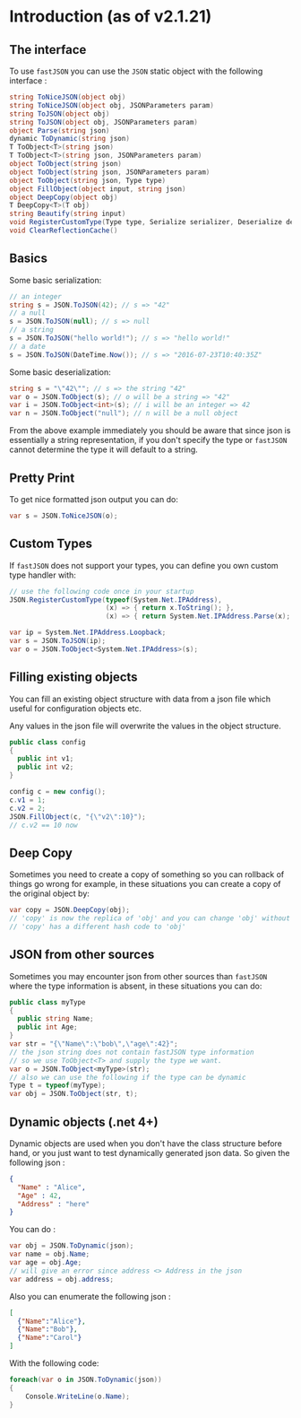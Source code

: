# Introduction (as of v2.1.21)

## The interface

To use `fastJSON` you can use the `JSON` static object with the following interface :

```c#
string ToNiceJSON(object obj)
string ToNiceJSON(object obj, JSONParameters param)
string ToJSON(object obj)
string ToJSON(object obj, JSONParameters param)
object Parse(string json)
dynamic ToDynamic(string json)
T ToObject<T>(string json)
T ToObject<T>(string json, JSONParameters param)
object ToObject(string json)
object ToObject(string json, JSONParameters param)
object ToObject(string json, Type type)
object FillObject(object input, string json)
object DeepCopy(object obj)
T DeepCopy<T>(T obj)
string Beautify(string input)
void RegisterCustomType(Type type, Serialize serializer, Deserialize deserializer)
void ClearReflectionCache()
```


## Basics

Some basic serialization: 

```c#
// an integer
string s = JSON.ToJSON(42); // s => "42"
// a null
s = JSON.ToJSON(null); // s => null
// a string
s = JSON.ToJSON("hello world!"); // s => "hello world!"
// a date
s = JSON.ToJSON(DateTime.Now()); // s => "2016-07-23T10:40:35Z"
```

Some basic deserialization:

```c#
string s = "\"42\""; // s => the string "42"
var o = JSON.ToObject(s); // o will be a string => "42"
var i = JSON.ToObject<int>(s); // i will be an integer => 42 
var n = JSON.ToObject("null"); // n will be a null object
```

From the above example immediately you should be aware that since json is essentially a string representation, if you don't specify the type or `fastJSON` cannot determine the type it will default to a string.

## Pretty Print

To get nice formatted json output you can do:

```c#
var s = JSON.ToNiceJSON(o);
```

## Custom Types

If `fastJSON` does not support your types, you can define you own custom type handler with:

```c#
// use the following code once in your startup 
JSON.RegisterCustomType(typeof(System.Net.IPAddress),
                        (x) => { return x.ToString(); },
                        (x) => { return System.Net.IPAddress.Parse(x); });

var ip = System.Net.IPAddress.Loopback;
var s = JSON.ToJSON(ip);
var o = JSON.ToObject<System.Net.IPAddress>(s);
```

## Filling existing objects

You can fill an existing object structure with data from a json file which useful for configuration objects etc.

Any values in the json file will overwrite the values in the object structure.

```c#
public class config
{
  public int v1;
  public int v2;
}

config c = new config();
c.v1 = 1;
c.v2 = 2;
JSON.FillObject(c, "{\"v2\":10}");
// c.v2 == 10 now
```

## Deep Copy

Sometimes you need to create a copy of something so you can rollback of things go wrong for example, in these situations you can create a copy of the original object by:

```c#
var copy = JSON.DeepCopy(obj);
// 'copy' is now the replica of 'obj' and you can change 'obj' without effecting 'copy'
// 'copy' has a different hash code to 'obj'
```

## JSON from other sources

Sometimes you may encounter json from other sources than `fastJSON` where the type information is absent, in these situations you can do:

```c#
public class myType
{
  public string Name;
  public int Age;
}
var str = "{\"Name\":\"bob\",\"age\":42}";
// the json string does not contain fastJSON type information
// so we use ToObject<T> and supply the type we want.
var o = JSON.ToObject<myType>(str);
// also we can use the following if the type can be dynamic
Type t = typeof(myType);
var obj = JSON.ToObject(str, t);
```

## Dynamic objects (.net 4+)

Dynamic objects are used when you don't have the class structure before hand, or you just want to test dynamically generated json data. So given the following json :

```json
{
  "Name" : "Alice",
  "Age" : 42,
  "Address" : "here"
}
```

You can do :

```c#
var obj = JSON.ToDynamic(json);
var name = obj.Name;
var age = obj.Age;
// will give an error since address <> Address in the json 
var address = obj.address; 
```

 Also you can enumerate the following json :

```json
[
  {"Name":"Alice"},
  {"Name":"Bob"},
  {"Name":"Carol"}
]
```

With the following code:

```c#
foreach(var o in JSON.ToDynamic(json))
{
    Console.WriteLine(o.Name);    
}
```

